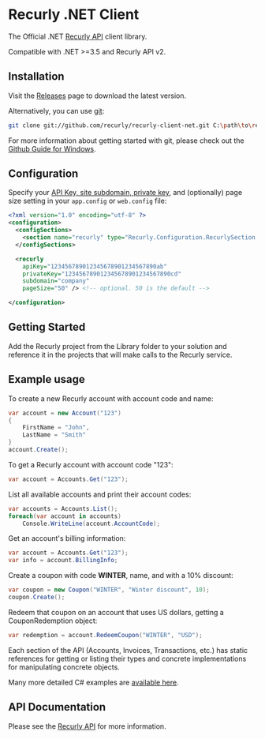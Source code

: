 # Recurly .NET Client

The Official .NET [Recurly API](https://docs.recurly.com/api) client library.

Compatible with .NET >=3.5 and Recurly API v2.

## Installation

Visit the [Releases](https://github.com/recurly/recurly-client-net/releases) page to download the latest version.

Alternatively, you can use [git](http://git-scm.com/):

```sh
git clone git://github.com/recurly/recurly-client-net.git C:\path\to\recurly
```

For more information about getting started with git, please check out the
[Github Guide for Windows](http://github.com/guides/using-git-and-github-for-the-windows-for-newbies).

## Configuration

Specify your [API Key, site subdomain, private key](https://app.recurly.com/go/developer/api_access), and (optionally) page size setting in your `app.config` or `web.config` file:

```xml
<?xml version="1.0" encoding="utf-8" ?>
<configuration>
  <configSections>
    <section name="recurly" type="Recurly.Configuration.RecurlySection,Recurly"/>
  </configSections>

  <recurly
    apiKey="123456789012345678901234567890ab"
    privateKey="123456789012345678901234567890cd"
    subdomain="company"
	pageSize="50" /> <!-- optional. 50 is the default -->

</configuration>
```

## Getting Started
Add the Recurly project from the Library folder to your solution and reference it in the projects that will make calls to the Recurly service.

## Example usage
To create a new Recurly account with account code and name:

```c#
var account = new Account("123")
{
	FirstName = "John",
	LastName = "Smith"
}
account.Create();
```

To get a Recurly account with account code "123":

```c#
var account = Accounts.Get("123");
```

List all available accounts and print their account codes:

```c#
var accounts = Accounts.List();
foreach(var account in accounts)
	Console.WriteLine(account.AccountCode);
```

Get an account's billing information:

```c#
var account = Accounts.Get("123");
var info = account.BillingInfo;
```

Create a coupon with code **WINTER**, name, and with a 10% discount:

```c#
var coupon = new Coupon("WINTER", "Winter discount", 10);
coupon.Create();
```

Redeem that coupon on an account that uses US dollars, getting a CouponRedemption object:

```c#
var redemption = account.RedeemCoupon("WINTER", "USD");
```

Each section of the API (Accounts, Invoices, Transactions, etc.) has static references for getting or listing their types and concrete implementations for manipulating concrete objects.

Many more detailed C# examples are [available here](./examples.md).

## API Documentation

Please see the [Recurly API](https://docs.recurly.com/api) for more information.
